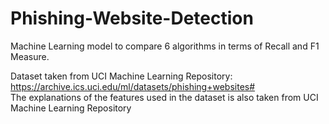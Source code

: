 # Phishing-Website-Detection

Machine Learning model to compare 6 algorithms in terms of Recall and F1 Measure. 

Dataset taken from UCI Machine Learning Repository: https://archive.ics.uci.edu/ml/datasets/phishing+websites#  
The explanations of the features used in the dataset is also taken from UCI Machine Learning Repository

